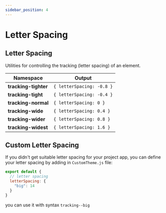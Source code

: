 ```yaml
---
sidebar_position: 4
---
```


# Letter Spacing

## Letter Spacing
Utilities for controlling the tracking (letter spacing) of an element.

Namespace | Output
--------- | ------
**tracking-tighter** | `{ letterSpacing: -0.8 }`
**tracking-tight** | `{ letterSpacing: -0.4 }`
**tracking-normal** | `{ letterSpacing: 0 }`
**tracking-wide** | `{ letterSpacing: 0.4 }`
**tracking-wider** | `{ letterSpacing: 0.8 }`
**tracking-widest** | `{ letterSpacing: 1.6 }`

## Custom Letter Spacing
If you didn't get suitable letter spacing for your project app, you can define your letter spacing by adding in `CustomTheme.js` file:
```javascript
export default {
  // letter spacing
  letterSpacing: {
    "big": 14
  }
}
```
you can use it with syntax `tracking--big`